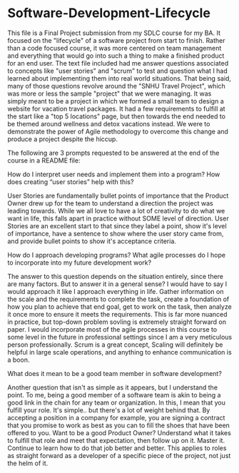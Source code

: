 # Software-Development-Lifecycle

This file is a Final Project submission from my SDLC course for my BA. It focused on the "lifecycle" of a software project from start to finish. Rather than a code focused course, it was more centered on team management and everything that would go into such a thing to make a finished product for an end user. The text file included had me answer questions associated to concepts like "user stories" and "scrum" to test and question what I had learned about implementing them into real world situations. That being said, many of those questions revolve around the "SNHU Travel Project", which was more or less the sample "project" that we were managing. It was simply meant to be a project in which we formed a small team to design a website for vacation travel packages. It had a few requirements to fulfill at the start like a "top 5 locations" page, but then towards the end needed to be themed around wellness and detox vacations instead. We were to demonstrate the power of Agile methodology to overcome this change and produce a project despite the hiccup.


The following are 3 prompts requested to be answered at the end of the course in a README file:

How do I interpret user needs and implement them into a program? How does creating “user stories” help with this?

User Stories are fundamentally bullet points of importance that the Product Owner drew up for the team to understand a direction the project was leading towards. While we all love to have a lot of creativity to do what we want in life, this falls apart in practice without SOME level of direction. User Stories are an excellent start to that since they label a point, show it's level of importance, have a sentence to show where the user story came from, and provide bullet points to show it's acceptance criteria.

How do I approach developing programs? What agile processes do I hope to incorporate into my future development work?

The answer to this question depends on the situation entirely, since there are many factors. But to answer it in a general sense? I would have to say I would approach it like I approach everything in life. Gather information on the scale and the requirements to complete the task, create a foundation of how you plan to achieve that end goal, get to work on the task, then analyze it once more to ensure it meets the requirements. This is far more nuanced in practice, but top-down problem sovling is extremely straight forward on paper. I would incorporate most of the agile processes in this course to some level in the future in professional settings since I am a very meticulous person professionally. Scrum is a great concept, Scaling will definitely be helpful in large scale operations, and anything to enhance communication is a boon.

What does it mean to be a good team member in software development?

Another question that isn't as simple as it appears, but I understand the point. To me, being a good member of a software team is akin to being a good link in the chain for any team or organization. In this, I mean that you fulfill your role. It's simple.. but there's a lot of weight behind that. By accepting a position in a company for example, you are signing a contract that you promise to work as best as you can to fill the shoes that have been offered to you. Want to be a good Product Owner? Understand what it takes to fulfill that role and meet that expectation, then follow up on it. Master it. Continue to learn how to do that job better and better. This applies to roles as straight forward as a developer of a specific piece of the project, not just the helm of it.
